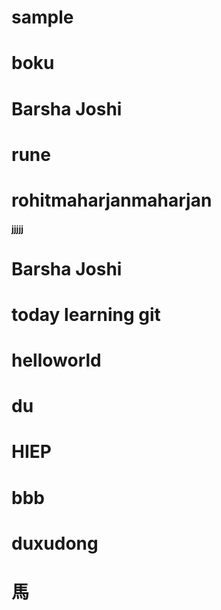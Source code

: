 # sample

# boku

# Barsha Joshi

# rune
# rohitmaharjanmaharjan
#### jjjjj

# Barsha Joshi

# today learning git

# helloworld

# du

# HIEP

# bbb

# duxudong

# 馬